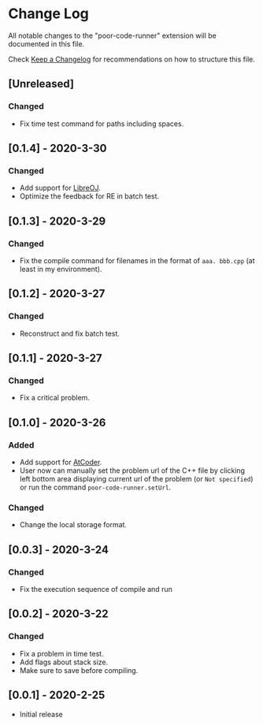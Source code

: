# Change Log

All notable changes to the "poor-code-runner" extension will be documented in this file.

Check [Keep a Changelog](http://keepachangelog.com/) for recommendations on how to structure this file.

## [Unreleased]

### Changed

- Fix time test command for paths including spaces.

## [0.1.4] - 2020-3-30

### Changed

- Add support for [LibreOJ](https://loj.ac).
- Optimize the feedback for RE in batch test.

## [0.1.3] - 2020-3-29

### Changed

- Fix the compile command for filenames in the format of `aaa. bbb.cpp` (at least in my environment).

## [0.1.2] - 2020-3-27

### Changed

- Reconstruct and fix batch test.

## [0.1.1] - 2020-3-27

### Changed

- Fix a critical problem.

## [0.1.0] - 2020-3-26

### Added

- Add support for [AtCoder](https://atcoder.jp).
- User now can manually set the problem url of the C++ file by clicking left bottom area displaying current url of the problem (or `Not specified`) or run the command `poor-code-runner.setUrl`.

### Changed

- Change the local storage format.

## [0.0.3] - 2020-3-24

### Changed

- Fix the execution sequence of compile and run

## [0.0.2] - 2020-3-22

### Changed

- Fix a problem in time test.
- Add flags about stack size.
- Make sure to save before compiling.

## [0.0.1] - 2020-2-25

- Initial release